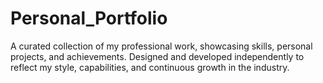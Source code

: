 # Personal_Portfolio
A curated collection of my professional work, showcasing skills, personal projects, and achievements. Designed and developed independently to reflect my style, capabilities, and continuous growth in the industry.

